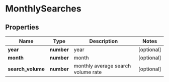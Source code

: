 # MonthlySearches

## Properties

| Name | Type | Description | Notes |
|------------ | ------------- | ------------- | -------------|
**year** | **number** | year |[optional]|
**month** | **number** | month |[optional]|
**search_volume** | **number** | monthly average search volume rate |[optional]|
